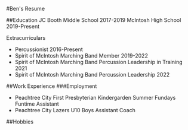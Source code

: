 #Ben's Resume

##Education
JC Booth Middle School 2017-2019
McIntosh High School 2019-Present

Extracurriculars
- Percussionist 2016-Present
- Spirit of McIntosh Marching Band Member 2019-2022
- Spirit of McIntosh Marching Band Percussion Leadership in Training 2021
- Spirit of McIntosh Marching Band Percussion Leadership 2022

##Work Experience
###Employment
 - Peachtree City First Presbyterian Kindergarden Summer Fundays Funtime Assistant
 - Peachtree City Lazers U10 Boys Assistant Coach

##Hobbies
